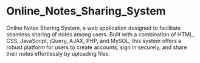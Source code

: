 # Online_Notes_Sharing_System
 Online Notes Sharing System, a web application designed to facilitate seamless sharing of notes among users. Built with a combination of HTML, CSS, JavaScript, jQuery, AJAX, PHP, and MySQL, this system offers a robust platform for users to create accounts, sign in securely, and share their notes effortlessly by uploading files.
